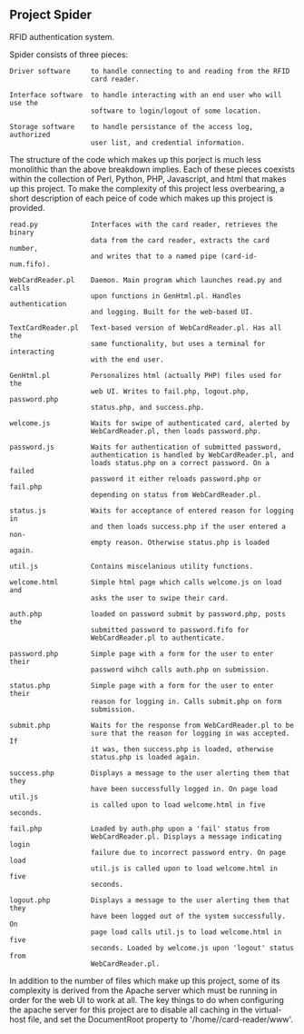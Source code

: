 Project Spider
-------------------------------------------------------------------------------
RFID authentication system.

Spider consists of three pieces:

    Driver software     to handle connecting to and reading from the RFID 
                        card reader.

    Interface software  to handle interacting with an end user who will use the
                        software to login/logout of some location.

    Storage software    to handle persistance of the access log, authorized 
                        user list, and credential information.

The structure of the code which makes up this porject is much less monolithic 
than the above breakdown implies. Each of these pieces coexists within the 
collection of Perl, Python, PHP, Javascript, and html that makes up this 
project. To make the complexity of this project less overbearing, a short
description of each peice of code which makes up this project is provided.

    read.py             Interfaces with the card reader, retrieves the binary
                        data from the card reader, extracts the card number, 
                        and writes that to a named pipe (card-id-num.fifo).

    WebCardReader.pl    Daemon. Main program which launches read.py and calls
                        upon functions in GenHtml.pl. Handles authentication
                        and logging. Built for the web-based UI.

    TextCardReader.pl   Text-based version of WebCardReader.pl. Has all the 
                        same functionality, but uses a terminal for interacting
                        with the end user.

    GenHtml.pl          Personalizes html (actually PHP) files used for the 
                        web UI. Writes to fail.php, logout.php, password.php
                        status.php, and success.php.

    welcome.js          Waits for swipe of authenticated card, alerted by 
                        WebCardReader.pl, then loads password.php.

    password.js         Waits for authentication of submitted password, 
                        authentication is handled by WebCardReader.pl, and 
                        loads status.php on a correct password. On a failed 
                        password it either reloads password.php or fail.php
                        depending on status from WebCardReader.pl. 

    status.js           Waits for acceptance of entered reason for logging in
                        and then loads success.php if the user entered a non-
                        empty reason. Otherwise status.php is loaded again.

    util.js             Contains miscelanious utility functions.

    welcome.html        Simple html page which calls welcome.js on load and 
                        asks the user to swipe their card.

    auth.php            loaded on password submit by password.php, posts the
                        submitted password to password.fifo for 
                        WebCardReader.pl to authenticate.

    password.php        Simple page with a form for the user to enter their 
                        password wihch calls auth.php on submission.

    status.php          Simple page with a form for the user to enter their 
                        reason for logging in. Calls submit.php on form 
                        submission.

    submit.php          Waits for the response from WebCardReader.pl to be 
                        sure that the reason for logging in was accepted. If
                        it was, then success.php is loaded, otherwise 
                        status.php is loaded again.

    success.php         Displays a message to the user alerting them that they
                        have been successfully logged in. On page load util.js
                        is called upon to load welcome.html in five seconds.

    fail.php            Loaded by auth.php upon a 'fail' status from 
                        WebCardReader.pl. Displays a message indicating login
                        failure due to incorrect password entry. On page load
                        util.js is called upon to load welcome.html in five
                        seconds.

    logout.php          Displays a message to the user alerting them that they
                        have been logged out of the system successfully. On 
                        page load calls util.js to load welcome.html in five
                        seconds. Loaded by welcome.js upon 'logout' status from
                        WebCardReader.pl.

In addition to the number of files which make up this project, some of its 
complexity is derived from the Apache server which must be running in order
for the web UI to work at all. The key things to do when configuring the apache
server for this project are to disable all caching in the virtual-host file, 
and set the DocumentRoot property to '/home/<username>/card-reader/www'.
